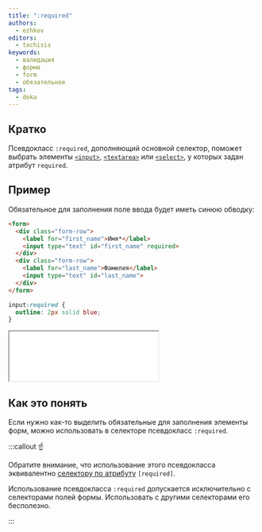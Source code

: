 ```yaml
---
title: ":required"
authors:
  - ezhkov
editors:
  - tachisis
keywords:
  - валидация
  - форма
  - form
  - обязательное
tags:
  - doka
---
```


## Кратко

Псевдокласс `:required`, дополняющий основной селектор, поможет выбрать элементы [`<input>`](/html/input), [`<textarea>`](/html/textarea) или [`<select>`](/html/select), у которых задан атрибут `required`.

## Пример

Обязательное для заполнения поле ввода будет иметь синюю обводку:

```html
<form>
  <div class="form-row">
    <label for="first_name">Имя*</label>
    <input type="text" id="first_name" required>
  </div>
  <div class="form-row">
    <label for="last_name">Фамилия</label>
    <input type="text" id="last_name">
  </div>
</form>
```


```css
input:required {
  outline: 2px solid blue;
}
```

<iframe title="Обводка вокруг обязательного поля" src="demos/required-input/" height="100"></iframe>

## Как это понять

Если нужно как-то выделить обязательные для заполнения элементы форм, можно использовать в селекторе псевдокласс `:required`.

:::callout ☝️

Обратите внимание, что использование этого псевдокласса эквивалентно [селектору по атрибуту](/css/attribute-selector) `[required]`.

Использование псевдокласса `:required` допускается исключительно с селекторами полей формы. Использовать с другими селекторами его бесполезно.

:::
